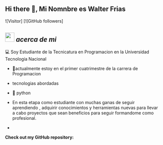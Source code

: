 ## Hi there 👋, Mi Nomnbre es Walter Frias
![Visitor] [![GitHub followers]
<!--
**Bhargavi-hash/Bhargavi-hash** is a ✨ _special_ ✨ repository because its `README.md` (this file) appears on your GitHub profile.
-->


## <img src="https://media.giphy.com/media/ObNTw8Uzwy6KQ/giphy.gif" width="30px">&nbsp;***acerca de mi***

💻 Soy Estudiante de la Tecnicatura en Programacion en la Universidad Tecnologia Nacional

- 🌱actualmente estoy en el primer cuatrimestre de la carrera de Programacion
- tecnologias abordadas
- 🐍 python

- En esta etapa como estudiante con muchas ganas de seguir aprendiendo , adquirir conocimientos y herramientas nuevas para llevar a cabo
  proyectos que sean beneficios para seguir formandome como profesional.
- 
__Check out my GitHub repository:__

<div>
<!--
**Wally-ux/Wally-ux** is a ✨ _special_ ✨ repository because its `README.md` (this file) appears on your GitHub profile.

Here are some ideas to get you started:

- 🔭 I’m currently working on ...
- 🌱 I’m currently learning ...
- 👯 I’m looking to collaborate on ...
- 🤔 I’m looking for help with ...
- 💬 Ask me about ...
- 📫 How to reach me: ...
- 😄 Pronouns: ...
- ⚡ Fun fact: ...
-->
